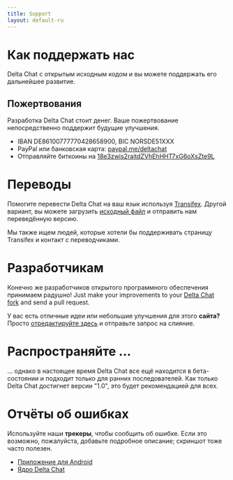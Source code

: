 ```yaml
---
title: Support
layout: default-ru
---
```


# Как поддержать нас

Delta Chat с открытым исходным кодом и вы можете поддержать его дальнейшее развитие.

## Пожертвования

Разработка Delta Chat стоит денег. Ваше пожертвование непосредственно поддержит будущие улучшения.

- IBAN DE86100777770428658900, BIC NORSDE51XXX
- PayPal или банковская карта: [paypal.me/deltachat](https://paypal.me/deltachat/20)
- Отправляйте биткоины на [18e3zwis2raitdZVhEhHHT7xG6oXsZte9L](bitcoin:18e3zwis2raitdZVhEhHHT7xG6oXsZte9L)


# Переводы

Помогите перевести Delta Chat на ваш язык используя 
[Transifex](https://www.transifex.com/delta-chat/delta-chat-android/).
Другой вариант, вы можете загрузить [исходный файл](https://raw.githubusercontent.com/deltachat/deltachat-android/master/MessengerProj/src/main/res/values/strings.xml) и отправить нам переведённую версию.

Мы также ищем людей, которые хотели бы поддерживать страницу Transifex и контакт с переводчиками.


# Разработчикам

Конечно же разработчиков открытого программного обеспечения принимаем радушно! Just make your improvements to your [Delta Chat fork](https://github.com/deltachat/) and send a pull request.

У вас есть отличные идеи или небольшие улучшения для этого **сайта?** Просто [отредактируйте здесь](https://github.com/deltachat/deltachat-pages) и отправьте запрос на слияние.


# Распространяйте ...

... однако в настоящее время Delta Chat все ещё находится в бета-состоянии и подходит только для ранних последователей. Как только Delta Chat достигнет версии "1.0", это будет рекомендацией для всех.


# Отчёты об ошибках

Используйте наши **трекеры**, чтобы сообщить об ошибке. Если это возможно, пожалуйста, добавьте подробное описание; скриншот тоже часто полезен. 

- [Приложение для Android](https://github.com/deltachat/deltachat-android/issues)
- [Ядро Delta Chat](https://github.com/deltachat/deltachat-core/issues)
